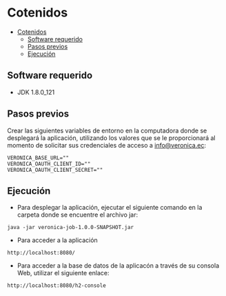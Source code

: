 Cotenidos
=================
- [Cotenidos](#cotenidos)
    - [Software requerido](#software-requerido)
    - [Pasos previos](#pasos-previos)
    - [Ejecución](#ejecución)

## Software requerido
- JDK 1.8.0_121

## Pasos previos
Crear las siguientes variables de entorno en la computadora donde se desplegará la aplicación, utilizando los valores que se le proporcionará al momento de solicitar sus credenciales de acceso a [info@veronica.ec](mailto:info@veronica.ec):
```
VERONICA_BASE_URL=""
VERONICA_OAUTH_CLIENT_ID=""
VERONICA_OAUTH_CLIENT_SECRET=""
```

## Ejecución
- Para desplegar la aplicación, ejecutar el siguiente comando en la carpeta donde se encuentre el archivo jar:
```
java -jar veronica-job-1.0.0-SNAPSHOT.jar
```

- Para acceder a la aplicación
```
http://localhost:8080/
```

- Para acceder a la base de datos de la aplicacón a través de su consola Web, utilizar el siguiente enlace:
```
http://localhost:8080/h2-console
```